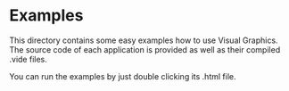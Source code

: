 Examples
========

This directory contains some easy examples how to use Visual Graphics. The source code of each application is provided as well as their compiled .vide files.

You can run the examples by just double clicking its .html file.
